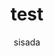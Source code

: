 ---
layout: post
title: test
author: sisada
image: assets/boardgames/etc/milliennium-blade.jpg
categories: [board games]
tags: [thought, กบไม่เล่น]
---